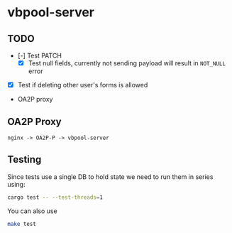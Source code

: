 # vbpool-server

## TODO
- [-] Test PATCH
  - [x] Test null fields, currently not sending payload will result in `NOT_NULL` error
- [x] Test if deleting other user's forms is allowed
- OA2P proxy

## OA2P Proxy
```
nginx -> OA2P-P -> vbpool-server
```

## Testing
Since tests use a single DB to hold state we need to run them in series using:
```bash
cargo test -- --test-threads=1
```

You can also use
```bash
make test
```

